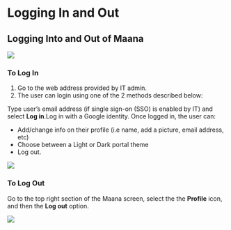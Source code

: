 # Logging In and Out

##  Logging Into and Out of Maana <a id="logging-into-and-out-of-maana"></a>

![](https://gitbooktrainingmaterials.blob.core.windows.net/images/image%20%283%29.png)

### To Log In <a id="to-log-in"></a>

1. Go to the web address provided by IT admin.
2. The user can login using one of the 2 methods described below:

Type user’s email address \(if single sign-on \(SSO\) is enabled by IT\) and select **Log in**.Log in with a Google identity. Once logged in, the user can:

* Add/change info on their profile \(i.e name, add a picture, email address, etc\)
* Choose between a Light or Dark portal theme
* Log out.

![](https://gitbooktrainingmaterials.blob.core.windows.net/images/image%20%288%29.png)

### To Log Out <a id="to-log-out"></a>

Go to the top right section of the Maana screen, select the the **Profile** icon, and then the **Log out** option.

![](https://gitbooktrainingmaterials.blob.core.windows.net/images/image%20%288%29.png)

